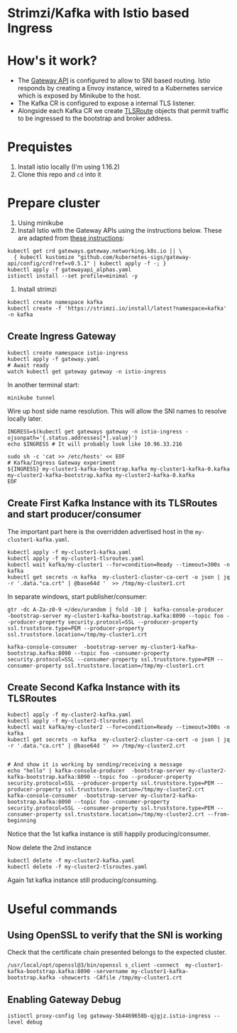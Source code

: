 # Strimzi/Kafka with Istio based Ingress

# How's it work?

* The [Gateway API](https://gateway-api.sigs.k8s.io/) is configured to allow to SNI based routing.  Istio responds by creating a Envoy instance, wired to a Kubernetes service which is exposed by Minikube to the host.
* The Kafka CR is configured to expose a internal TLS listener.  
* Alongside each Kafka CR we create [TLSRoute](https://gateway-api.sigs.k8s.io/concepts/api-overview/#tlsroute) objects that permit traffic to be ingressed to the bootstrap and broker address.


# Prequistes 

1. Install istio locally (I'm using 1.16.2)
2. Clone this repo and `cd` into it

# Prepare cluster

1. Using minikube
1. Install Istio with the Gateway APIs using the instructions below.  These are adapted from [these instructions](https://istio.io/latest/docs/tasks/traffic-management/ingress/gateway-api/):
```
kubectl get crd gateways.gateway.networking.k8s.io || \
  { kubectl kustomize "github.com/kubernetes-sigs/gateway-api/config/crd?ref=v0.5.1" | kubectl apply -f -; }
kubectl apply -f gatewayapi_alphas.yaml
istioctl install --set profile=minimal -y
```  
1. Install strimzi
```
kubectl create namespace kafka
kubectl create -f 'https://strimzi.io/install/latest?namespace=kafka' -n kafka
```

## Create Ingress Gateway

```
kubectl create namespace istio-ingress
kubectl apply -f gateway.yaml
# Await ready
watch kubectl get gateway gateway -n istio-ingress
```

In another terminal start:
```
minikube tunnel
```

Wire up host side name resolution. This will allow the SNI names to resolve locally later.
```
INGRESS=$(kubectl get gateways gateway -n istio-ingress -ojsonpath='{.status.addresses[*].value}')
echo $INGRESS # It will probably look like 10.96.33.216

sudo sh -c 'cat >> /etc/hosts' << EOF
# Kafka/Ingress Gateway experiment
${INGRESS} my-cluster1-kafka-bootstrap.kafka my-cluster1-kafka-0.kafka my-cluster2-kafka-bootstrap.kafka my-cluster2-kafka-0.kafka
EOF
```


## Create First Kafka Instance with its TLSRoutes and start producer/consumer

The important part here is the overridden advertised host in the `my-cluster1-kafka.yaml`.

```
kubectl apply -f my-cluster1-kafka.yaml
kubectl apply -f my-cluster1-tlsroutes.yaml
kubectl wait kafka/my-cluster1 --for=condition=Ready --timeout=300s -n kafka 
kubectl get secrets -n kafka  my-cluster1-cluster-ca-cert -o json | jq -r '.data."ca.crt" | @base64d '  >> /tmp/my-cluster1.crt
```

In separate windows, start publisher/consumer:

```
gtr -dc A-Za-z0-9 </dev/urandom | fold -10 |  kafka-console-producer  -bootstrap-server my-cluster1-kafka-bootstrap.kafka:8090 --topic foo --producer-property security.protocol=SSL --producer-property ssl.truststore.type=PEM --producer-property ssl.truststore.location=/tmp/my-cluster1.crt
```

```
kafka-console-consumer  -bootstrap-server my-cluster1-kafka-bootstrap.kafka:8090 --topic foo -consumer-property security.protocol=SSL --consumer-property ssl.truststore.type=PEM --consumer-property ssl.truststore.location=/tmp/my-cluster1.crt

```

## Create Second Kafka Instance with its TLSRoutes 


```
kubectl apply -f my-cluster2-kafka.yaml
kubectl apply -f my-cluster2-tlsroutes.yaml
kubectl wait kafka/my-cluster2 --for=condition=Ready --timeout=300s -n kafka 
kubectl get secrets -n kafka  my-cluster2-cluster-ca-cert -o json | jq -r '.data."ca.crt" | @base64d '  >> /tmp/my-cluster2.crt


# And show it is working by sending/receiving a message
echo "hello" | kafka-console-producer  -bootstrap-server my-cluster2-kafka-bootstrap.kafka:8090 --topic foo --producer-property security.protocol=SSL --producer-property ssl.truststore.type=PEM --producer-property ssl.truststore.location=/tmp/my-cluster2.crt
kafka-console-consumer  -bootstrap-server my-cluster2-kafka-bootstrap.kafka:8090 --topic foo -consumer-property security.protocol=SSL --consumer-property ssl.truststore.type=PEM --consumer-property ssl.truststore.location=/tmp/my-cluster2.crt --from-beginning

```

Notice that the 1st kafka instance is still happily producing/consumer.


Now delete the 2nd instance

```
kubectl delete -f my-cluster2-kafka.yaml
kubectl delete -f my-cluster2-tlsroutes.yaml
```


Again 1st kafka instance still producing/consuming.

# Useful commands

## Using OpenSSL to verify that the SNI is working

Check that the certificate chain presented belongs to the expected cluster.

```
/usr/local/opt/openssl@3/bin/openssl s_client -connect  my-cluster1-kafka-bootstrap.kafka:8090 -servername my-cluster1-kafka-bootstrap.kafka -showcerts -CAfile /tmp/my-cluster1.crt
```

## Enabling Gateway Debug
 
```
istioctl proxy-config log gateway-5b4469658b-qjgjz.istio-ingress --level debug
```
 
